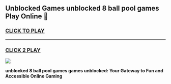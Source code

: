 
## Unblocked Games unblocked 8 ball pool games Play Online 👋
<h3>
<a href="https://news.freeplayer.one?title=unblocked_8_ball_pool_games&ref=17F">CLICK TO PLAY</a></h3>
<hr>

<h3>
<a href="https://news.freeplayer.one?title=unblocked_8_ball_pool_games&ref=17F">CLICK 2 PLAY</a>
  
</h3>

<a href="https://news.freeplayer.one?title=unblocked_8_ball_pool_games&ref=17F/"><img src="https://clearcache.store/games.png"></a>


**unblocked 8 ball pool games games unblocked: Your Gateway to Fun and Accessible Online Gaming**
